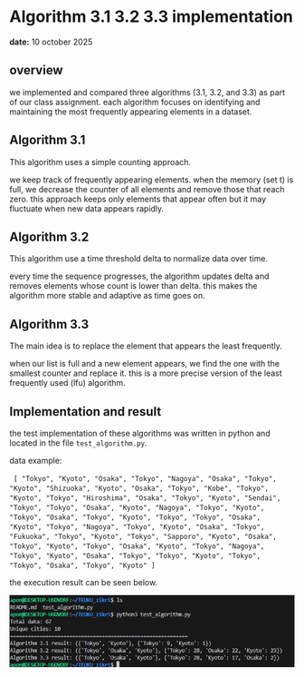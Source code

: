 # Algorithm 3.1 3.2 3.3 implementation

**date:** 10 october 2025

## overview

we implemented and compared three algorithms (3.1, 3.2, and 3.3) as part of our class assignment.
each algorithm focuses on identifying and maintaining the most frequently appearing elements in a dataset.

## Algorithm 3.1

This algorithm uses a simple counting approach.


we keep track of frequently appearing elements.
when the memory (set t) is full, we decrease the counter of all elements and remove those that reach zero.
this approach keeps only elements that appear often but it may fluctuate when new data appears rapidly.

## Algorithm 3.2

This algorithm use a time threshold delta to normalize data over time.


every time the sequence progresses, the algorithm updates delta and removes elements whose count is lower than delta.
this makes the algorithm more stable and adaptive as time goes on.

## Algorithm 3.3
The main idea is to replace the element that appears the least frequently.

when our list is full and a new element appears, we find the one with the smallest counter and replace it.
this is a more precise version of the least frequently used (lfu) algorithm.

## Implementation and result

the test implementation of these algorithms was written in python and located in the file `test_algorithm.py`.

data example:

`
[
    "Tokyo", "Kyoto", "Osaka", "Tokyo", "Nagoya", "Osaka", "Tokyo",
    "Kyoto", "Shizuoka", "Kyoto", "Osaka", "Tokyo", "Kobe", "Tokyo",
    "Kyoto", "Tokyo", "Hiroshima", "Osaka", "Tokyo", "Kyoto", "Sendai",
    "Tokyo", "Tokyo", "Osaka", "Kyoto", "Nagoya", "Tokyo", "Kyoto",
    "Tokyo", "Osaka", "Tokyo", "Kyoto", "Tokyo", "Tokyo", "Osaka",
    "Kyoto", "Tokyo", "Nagoya", "Tokyo", "Kyoto", "Osaka", "Tokyo",
    "Fukuoka", "Tokyo", "Kyoto", "Tokyo", "Sapporo", "Kyoto", "Osaka",
    "Tokyo", "Kyoto", "Tokyo", "Osaka", "Kyoto", "Tokyo", "Nagoya",
    "Tokyo", "Kyoto", "Osaka", "Tokyo", "Tokyo", "Kyoto", "Tokyo",
    "Tokyo", "Osaka", "Tokyo", "Kyoto"
]`

the execution result can be seen below.

![execution result](image_1.png)
